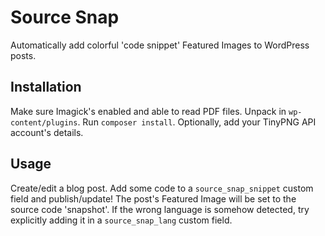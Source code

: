 # Source Snap
Automatically add colorful 'code snippet' Featured Images to WordPress posts.

## Installation
Make sure Imagick's enabled and able to read PDF files. Unpack in `wp-content/plugins`. Run `composer install`. Optionally, add your TinyPNG API account's details.

## Usage
Create/edit a blog post. Add some code to a `source_snap_snippet` custom field and publish/update! The post's Featured Image will be set to the source code 'snapshot'. If the wrong language is somehow detected, try explicitly adding it in a `source_snap_lang` custom field.
